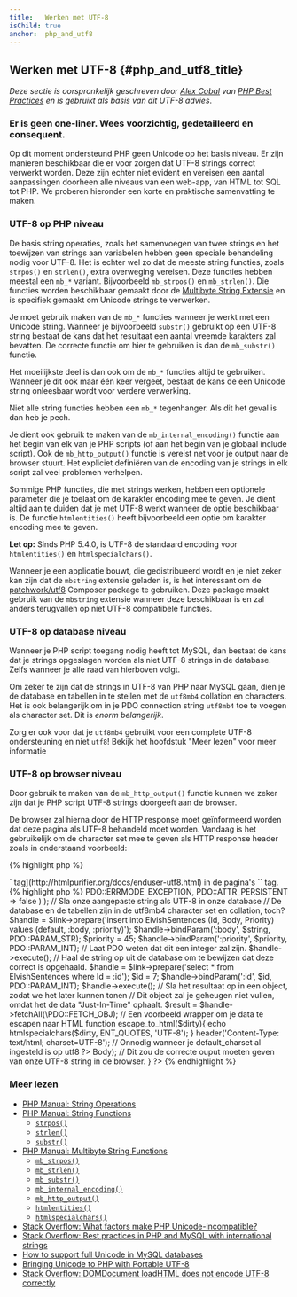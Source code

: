 ```yaml
---
title:   Werken met UTF-8
isChild: true
anchor:  php_and_utf8
---
```


## Werken met UTF-8 {#php_and_utf8_title}

_Deze sectie is oorspronkelijk geschreven door [Alex Cabal](https://alexcabal.com/) van 
[PHP Best Practices](https://phpbestpractices.org/#utf-8) en is gebruikt als basis van dit UTF-8 advies_.

### Er is geen one-liner. Wees voorzichtig, gedetailleerd en consequent.

Op dit moment ondersteund PHP geen Unicode op het basis niveau. 
Er zijn manieren beschikbaar die er voor zorgen dat UTF-8 strings correct verwerkt worden.
Deze zijn echter niet evident en vereisen een aantal aanpassingen doorheen alle niveaus van een web-app, van HTML tot SQL tot PHP.
We proberen hieronder een korte en praktische samenvatting te maken.

### UTF-8 op PHP niveau

De basis string operaties, zoals het samenvoegen van twee strings en het toewijzen van strings aan variabelen hebben geen speciale behandeling nodig voor UTF-8.
Het is echter wel zo dat de meeste string functies, zoals `strpos()` en `strlen()`, extra overweging vereisen.
Deze functies hebben meestal een `mb_*` variant. Bijvoorbeeld `mb_strpos()` en `mb_strlen()`.
Die functies worden beschikbaar gemaakt door de [Multibyte String Extensie] en is specifiek gemaakt om Unicode strings te verwerken.

Je moet gebruik maken van de `mb_*` functies wanneer je werkt met een Unicode string. Wanneer je bijvoorbeeld `substr()` gebruikt op een UTF-8 string bestaat de kans dat het resultaat een aantal vreemde karakters zal bevatten.
De correcte functie om hier te gebruiken is dan de `mb_substr()` functie.

Het moeilijkste deel is dan ook om de `mb_*` functies altijd te gebruiken. Wanneer je dit ook maar één keer vergeet, bestaat de kans de een Unicode string onleesbaar wordt voor verdere verwerking.

Niet alle string functies hebben een `mb_*` tegenhanger. Als dit het geval is dan heb je pech.

Je dient ook gebruik te maken van de `mb_internal_encoding()` functie aan het begin van elk van je PHP scripts (of aan het begin van je globaal include script).
Ook de `mb_http_output()` functie is vereist net voor je output naar de browser stuurt.
Het expliciet definiëren van de encoding van je strings in elk script zal veel problemen verhelpen.

Sommige PHP functies, die met strings werken, hebben een optionele parameter die je toelaat om de karakter encoding mee te geven.
Je dient altijd aan te duiden dat je met UTF-8 werkt wanneer de optie beschikbaar is.
De functie `htmlentities()` heeft bijvoorbeeld een optie om karakter encoding mee te geven.

**Let op:** Sinds PHP 5.4.0, is UTF-8 de standaard encoding voor `htmlentities()` en `htmlspecialchars()`.

Wanneer je een applicatie bouwt, die gedistribueerd wordt en je niet zeker kan zijn dat de `mbstring` extensie geladen is, is het interessant om de [patchwork/utf8] Composer package te gebruiken.
Deze package maakt gebruik van de `mbstring` extensie wanneer deze beschikbaar is en zal anders terugvallen op niet UTF-8 compatibele functies.

[Multibyte String Extensie]: https://secure.php.net/book.mbstring
[patchwork/utf8]: https://packagist.org/packages/patchwork/utf8

### UTF-8 op database niveau

Wanneer je PHP script toegang nodig heeft tot MySQL, dan bestaat de kans dat je strings opgeslagen worden als niet UTF-8 strings in de database. Zelfs wanneer je alle raad van hierboven volgt.

Om zeker te zijn dat de strings in UTF-8 van PHP naar MySQL gaan, dien je de database en tabellen in te stellen met de `utf8mb4` collation en characters.
Het is ook belangerijk om in je PDO connection string `utf8mb4` toe te voegen als character set.
Dit is _enorm belangerijk_.

Zorg er ook voor dat je `utf8mb4` gebruikt voor een complete UTF-8 ondersteuning en niet `utf8`!
Bekijk het hoofdstuk "Meer lezen" voor meer informatie

### UTF-8 op browser niveau

Door gebruik te maken van de `mb_http_output()` functie kunnen we zeker zijn dat je PHP script UTF-8 strings doorgeeft aan de browser.

De browser zal hierna door de HTTP response moet geïnformeerd worden dat deze pagina als UTF-8 behandeld moet worden. 
Vandaag is het gebruikelijk om de character set mee te geven als HTTP response header zoals in onderstaand voorbeeld:

{% highlight php %}
<?php
header('Content-Type: text/html; charset=UTF-8')
{% endhighlight %}

De vorige aanpak was door dit te doen in de [charset `<meta>` tag](http://htmlpurifier.org/docs/enduser-utf8.html) in de pagina's `<head>` tag.

{% highlight php %}
<?php
// Laat PHP weten dat we UTF-8 strings zullen gebruiken tot het einde van dit script
mb_internal_encoding('UTF-8');
$utf_set = ini_set('default_charset', 'utf-8');
if (!$utf_set) {
    throw new Exception(
        'Kon de default_charset niet op utf-8 instellen, zorg er voor dat dit ingesteld is op het systeem'
    );
}

// Laat PHP weten dat we UTF-8 zullen outputten naar de browser
mb_http_output('UTF-8');
 
// Onze UTF-8 string
$string = 'Êl síla erin lû e-govaned vîn.';

// Aanpassing van de string op een manier door gebruik te maken van een "mb_" functie
// Let op dat we de string afsnijden op de locatie van een niet-Ascii karakter.es
$string = mb_substr($string, 0, 15);

// Verbind met een database om de aangepaste string op te slaan
// Bekijk het PDO voorbeeld in dit document voor meer informatie
// Let op de `charset=utf8mb4` in de Data Source Name (DSN)
$link = new PDO(
    'mysql:host=your-hostname;dbname=your-db;charset=utf8mb4',
    'your-username',
    'your-password',
    array(
        PDO::ATTR_ERRMODE => PDO::ERRMODE_EXCEPTION,
        PDO::ATTR_PERSISTENT => false
    )
);

// Sla onze aangepaste string als UTF-8 in onze database
// De database en de tabellen zijn in de utf8mb4 character set en collation, toch?
$handle = $link->prepare('insert into ElvishSentences (Id, Body, Priority) values (default, :body, :priority)');
$handle->bindParam(':body', $string, PDO::PARAM_STR);
$priority = 45;
$handle->bindParam(':priority', $priority, PDO::PARAM_INT); // Laat PDO weten dat dit een integer zal zijn.
$handle->execute();

// Haal de string op uit de database om te bewijzen dat deze correct is opgehaald.
$handle = $link->prepare('select * from ElvishSentences where Id = :id');
$id = 7;
$handle->bindParam(':id', $id, PDO::PARAM_INT);
$handle->execute();

// Sla het resultaat op in een object, zodat we het later kunnen tonen
// Dit object zal je geheugen niet vullen, omdat het de data "Just-In-Time" ophaalt.
$result = $handle->fetchAll(\PDO::FETCH_OBJ);

// Een voorbeeld wrapper om je data te escapen naar HTML
function escape_to_html($dirty){
    echo htmlspecialchars($dirty, ENT_QUOTES, 'UTF-8');
}

header('Content-Type: text/html; charset=UTF-8'); // Onnodig wanneer je default_charset al ingesteld is op utf8
?><!doctype html>
<html>
    <head>
        <meta charset="UTF-8">
        <title>UTF-8 test page</title>
    </head>
    <body>
        <?php
        foreach($result as $row){
            escape_to_html($row->Body);  // Dit zou de correcte ouput moeten geven van onze UTF-8 string in de browser.
        }
        ?>
    </body>
</html>
{% endhighlight %}

### Meer lezen

* [PHP Manual: String Operations](https://secure.php.net/language.operators.string)
* [PHP Manual: String Functions](https://secure.php.net/ref.strings)
    * [`strpos()`](https://secure.php.net/function.strpos)
    * [`strlen()`](https://secure.php.net/function.strlen)
    * [`substr()`](https://secure.php.net/function.substr)
* [PHP Manual: Multibyte String Functions](https://secure.php.net/ref.mbstring)
    * [`mb_strpos()`](https://secure.php.net/function.mb-strpos)
    * [`mb_strlen()`](https://secure.php.net/function.mb-strlen)
    * [`mb_substr()`](https://secure.php.net/function.mb-substr)
    * [`mb_internal_encoding()`](https://secure.php.net/function.mb-internal-encoding)
    * [`mb_http_output()`](https://secure.php.net/function.mb-http-output)
    * [`htmlentities()`](https://secure.php.net/function.htmlentities)
    * [`htmlspecialchars()`](https://secure.php.net/function.htmlspecialchars)
* [Stack Overflow: What factors make PHP Unicode-incompatible?](https://stackoverflow.com/questions/571694/what-factors-make-php-unicode-incompatible)
* [Stack Overflow: Best practices in PHP and MySQL with international strings](https://stackoverflow.com/questions/140728/best-practices-in-php-and-mysql-with-international-strings)
* [How to support full Unicode in MySQL databases](https://mathiasbynens.be/notes/mysql-utf8mb4)
* [Bringing Unicode to PHP with Portable UTF-8](https://www.sitepoint.com/bringing-unicode-to-php-with-portable-utf8/)
* [Stack Overflow: DOMDocument loadHTML does not encode UTF-8 correctly](https://stackoverflow.com/questions/8218230/php-domdocument-loadhtml-not-encoding-utf-8-correctly)
